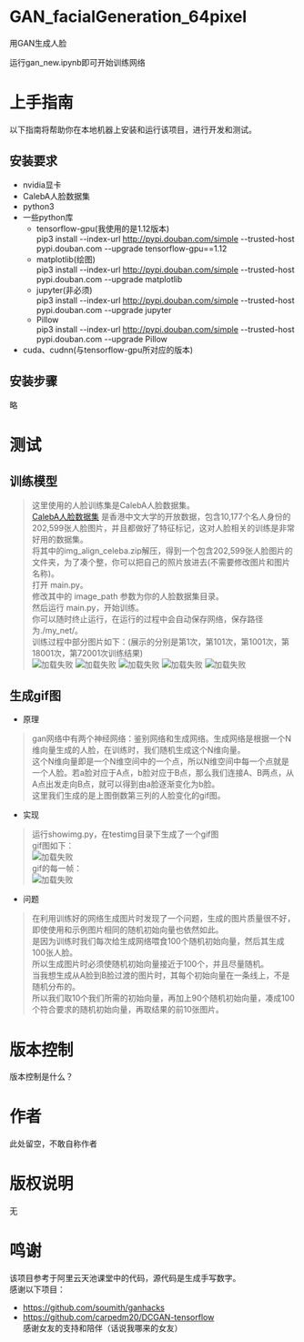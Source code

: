 GAN_facialGeneration_64pixel
============================
用GAN生成人脸

运行gan_new.ipynb即可开始训练网络

# 上手指南
以下指南将帮助你在本地机器上安装和运行该项目，进行开发和测试。

## 安装要求
* nvidia显卡
* CalebA人脸数据集
* python3
* 一些python库
  * tensorflow-gpu(我使用的是1.12版本)<br>
  pip3 install --index-url http://pypi.douban.com/simple --trusted-host pypi.douban.com --upgrade tensorflow-gpu==1.12
  * matplotlib(绘图)<br>
  pip3 install --index-url http://pypi.douban.com/simple --trusted-host pypi.douban.com --upgrade matplotlib
  * jupyter(非必须)<br>
  pip3 install --index-url http://pypi.douban.com/simple --trusted-host pypi.douban.com --upgrade jupyter
  * Pillow<br>
  pip3 install --index-url http://pypi.douban.com/simple --trusted-host pypi.douban.com --upgrade Pillow
* cuda、cudnn(与tensorflow-gpu所对应的版本)


## 安装步骤
略

# 测试
## 训练模型
> 这里使用的人脸训练集是CalebA人脸数据集。<br>
> [CalebA人脸数据集](http://mmlab.ie.cuhk.edu.hk/projects/CelebA.html) 是香港中文大学的开放数据，包含10,177个名人身份的202,599张人脸图片，并且都做好了特征标记，这对人脸相关的训练是非常好用的数据集。<br>
> 将其中的img_align_celeba.zip解压，得到一个包含202,599张人脸图片的文件夹，为了凑个整，你可以把自己的照片放进去(不需要修改图片和图片名称)。<br>
> 打开 main.py。<br>
> 修改其中的 image_path 参数为你的人脸数据集目录。<br>
> 然后运行 main.py，开始训练。<br>
> 你可以随时终止运行，在运行的过程中会自动保存网络，保存路径为./my_net/。<br>
训练过程中部分图片如下：(展示的分别是第1次，第101次，第1001次，第18001次，第72001次训练结果)<br>
![加载失败](./imgs/examples-1.png)
![加载失败](./imgs/examples-101.png)
![加载失败](./imgs/examples-1001.png)
![加载失败](./imgs/examples-18001.png)
![加载失败](./imgs/examples-72001.png)


## 生成gif图
* 原理
> gan网络中有两个神经网络：鉴别网络和生成网络。生成网络是根据一个N维向量生成的人脸，在训练时，我们随机生成这个N维向量。<br>
> 这个N维向量即是一个N维空间中的一个点，所以N维空间中每一个点就是一个人脸。若a脸对应于A点，b脸对应于B点，那么我们连接A、B两点，从A点出发走向B点，就可以得到由a脸逐渐变化为b脸。<br>
> 这里我们生成的是上图倒数第三列的人脸变化的gif图。<br>
* 实现
> 运行showimg.py，在testimg目录下生成了一个gif图<br>
gif图如下：<br>
![加载失败](./testimgs/test.gif)<br>
gif的每一帧：<br>
![加载失败](./testimgs/examples.png)<br>

* 问题
> 在利用训练好的网络生成图片时发现了一个问题，生成的图片质量很不好，即使使用和示例图片相同的随机初始向量也依然如此。<br>
> 是因为训练时我们每次给生成网络喂食100个随机初始向量，然后其生成100张人脸。<br>
> 所以生成图片时必须使随机初始向量接近于100个，并且尽量随机。<br>
> 当我想生成从A脸到B脸过渡的图片时，其每个初始向量在一条线上，不是随机分布的。<br>
> 所以我们取10个我们所需的初始向量，再加上90个随机初始向量，凑成100个符合要求的随机初始向量，再取结果的前10张图片。<br>
# 版本控制
版本控制是什么？

# 作者
此处留空，不敢自称作者

# 版权说明
无

# 鸣谢
该项目参考于阿里云天池课堂中的代码，源代码是生成手写数字。<br>
感谢以下项目：<br>
* https://github.com/soumith/ganhacks
* https://github.com/carpedm20/DCGAN-tensorflow<br>
感谢女友的支持和陪伴（话说我哪来的女友）

